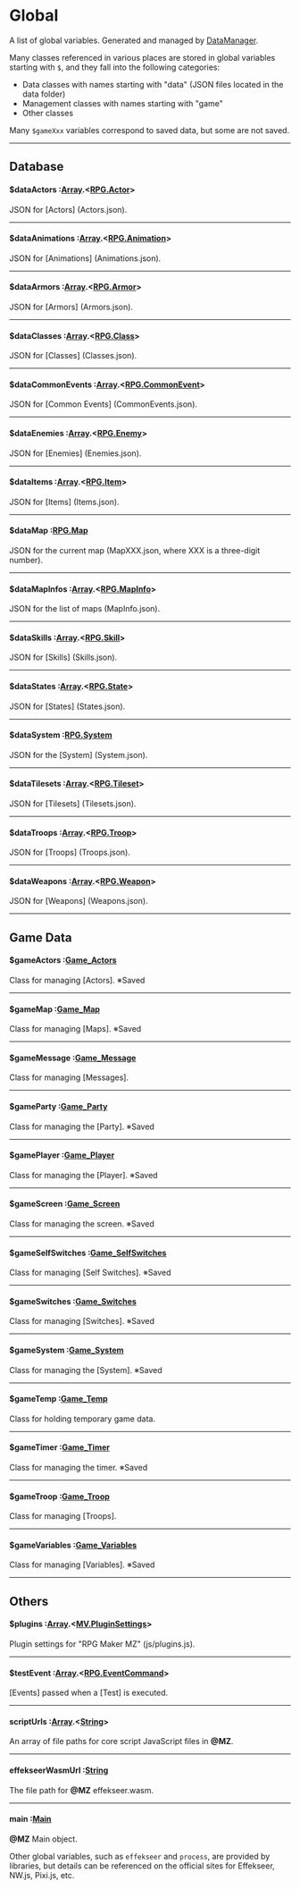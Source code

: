 # Global

A list of global variables. Generated and managed by [DataManager](DataManager.md).

Many classes referenced in various places are stored in global variables starting with `$`, and they fall into the following categories:

* Data classes with names starting with "data" (JSON files located in the data folder)
* Management classes with names starting with "game"
* Other classes

Many `$gameXxx` variables correspond to saved data, but some are not saved.

---

## Database

#### $dataActors :[Array](Array.md).&lt;[RPG.Actor](RPG.Actor.md)&gt;
JSON for [Actors] (Actors.json).

---

#### $dataAnimations :[Array](Array.md).&lt;[RPG.Animation](RPG.Animation.md)&gt;
JSON for [Animations] (Animations.json).

---

#### $dataArmors :[Array](Array.md).&lt;[RPG.Armor](RPG.Armor.md)&gt;
JSON for [Armors] (Armors.json).

---

#### $dataClasses :[Array](Array.md).&lt;[RPG.Class](RPG.Class.md)&gt;
JSON for [Classes] (Classes.json).

---

#### $dataCommonEvents :[Array](Array.md).&lt;[RPG.CommonEvent](RPG.CommonEvent.md)&gt;
JSON for [Common Events] (CommonEvents.json).

---

#### $dataEnemies :[Array](Array.md).&lt;[RPG.Enemy](RPG.Enemy.md)&gt;
JSON for [Enemies] (Enemies.json).

---

#### $dataItems :[Array](Array.md).&lt;[RPG.Item](RPG.Item.md)&gt;
JSON for [Items] (Items.json).

---

#### $dataMap :[RPG.Map](RPG.Map.md)
JSON for the current map (MapXXX.json, where XXX is a three-digit number).

---

#### $dataMapInfos :[Array](Array.md).&lt;[RPG.MapInfo](RPG.MapInfo.md)&gt;
JSON for the list of maps (MapInfo.json).

---

#### $dataSkills :[Array](Array.md).&lt;[RPG.Skill](RPG.Skill.md)&gt;
JSON for [Skills] (Skills.json).

---

#### $dataStates :[Array](Array.md).&lt;[RPG.State](RPG.State.md)&gt;
JSON for [States] (States.json).

---

#### $dataSystem :[RPG.System](RPG.System.md)
JSON for the [System] (System.json).

---

#### $dataTilesets :[Array](Array.md).&lt;[RPG.Tileset](RPG.Tileset.md)&gt;
JSON for [Tilesets] (Tilesets.json).

---

#### $dataTroops :[Array](Array.md).&lt;[RPG.Troop](RPG.Troop.md)&gt;
JSON for [Troops] (Troops.json).

---

#### $dataWeapons :[Array](Array.md).&lt;[RPG.Weapon](RPG.Weapon.md)&gt;
JSON for [Weapons] (Weapons.json).

---

## Game Data

#### $gameActors :[Game_Actors](Game_Actors.md)
Class for managing [Actors]. ※Saved

---

#### $gameMap :[Game_Map](Game_Map.md)
Class for managing [Maps]. ※Saved

---

#### $gameMessage :[Game_Message](Game_Message.md)
Class for managing [Messages].

---

#### $gameParty :[Game_Party](Game_Party.md)
Class for managing the [Party]. ※Saved

---

#### $gamePlayer :[Game_Player](Game_Player.md)
Class for managing the [Player]. ※Saved

---

#### $gameScreen :[Game_Screen](Game_Screen.md)
Class for managing the screen. ※Saved

---

#### $gameSelfSwitches :[Game_SelfSwitches](Game_SelfSwitches.md)
Class for managing [Self Switches]. ※Saved

---

#### $gameSwitches :[Game_Switches](Game_Switches.md)
Class for managing [Switches]. ※Saved

---

#### $gameSystem :[Game_System](Game_System.md)
Class for managing the [System]. ※Saved

---

#### $gameTemp :[Game_Temp](Game_Temp.md)
Class for holding temporary game data.

---

#### $gameTimer :[Game_Timer](Game_Timer.md)
Class for managing the timer. ※Saved

---

#### $gameTroop :[Game_Troop](Game_Troop.md)
Class for managing [Troops].

---

#### $gameVariables :[Game_Variables](Game_Variables.md)
Class for managing [Variables]. ※Saved

---

## Others

#### $plugins :[Array](Array.md).&lt;[MV.PluginSettings](MV.PluginSettings.md)&gt;
Plugin settings for "RPG Maker MZ" (js/plugins.js).

---

#### $testEvent :[Array](Array.md).&lt;[RPG.EventCommand](RPG.EventCommand.md)&gt;
[Events] passed when a [Test] is executed.

---

#### scriptUrls :[Array](Array.md).&lt;[String](String.md)&gt;
An array of file paths for core script JavaScript files in **@MZ**.

---

#### effekseerWasmUrl :[String](String.md)
The file path for **@MZ** effekseer.wasm.

---

#### main :[Main](Main.md)
**@MZ** Main object.

Other global variables, such as `effekseer` and `process`, are provided by libraries, but details can be referenced on the official sites for Effekseer, NW.js, Pixi.js, etc.
